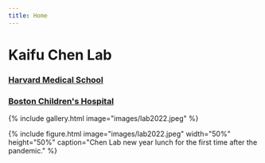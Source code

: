 ```yaml
---
title: Home
---
```


# Kaifu Chen Lab
### [Harvard Medical School](https://hms.harvard.edu)
### [Boston Children's Hospital](http://www.childrenshospital.org)

{%
  include gallery.html
  image="images/lab2022.jpeg"
%}

{%
  include figure.html
  image="images/lab2022.jpeg"
  width="50%"
  height="50%"
  caption="Chen Lab new year lunch for the first time after the pandemic."
%}





